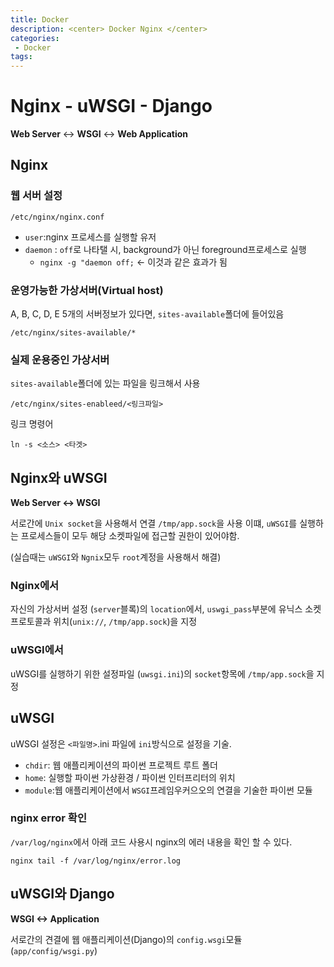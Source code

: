 ```yaml
---
title: Docker
description: <center> Docker Nginx </center>
categories:
 - Docker
tags:
---
```

# Nginx - uWSGI - Django

**Web Server** <-> **WSGI** <-> **Web Application**
## Nginx
### 웹 서버 설정

```
/etc/nginx/nginx.conf
```
- `user`:nginx 프로세스를 실행할 유저
- `daemon` : `off`로 나타탤 시, background가 아닌 foreground프로세스로 실행
	- `nginx -g "daemon off;` <- 이것과 같은 효과가 됨

### 운영가능한 가상서버(Virtual host)

A, B, C, D, E 5개의 서버정보가 있다면, `sites-available`폴더에 들어있음

```
/etc/nginx/sites-available/*
```

### 실제 운용중인 가상서버
`sites-available`폴더에 있는 파일을 링크해서 사용

```
/etc/nginx/sites-enableed/<링크파일>
```
링크 명령어
```
ln -s <소스> <타겟>
```

## Nginx와 uWSGI

**Web Server <-> WSGI**

서로간에 `Unix socket`을 사용해서 연결 `/tmp/app.sock`을 사용 이떄, `uWSGI`를 실행하는 프로세스들이 모두 해당 소켓파일에 접근할 권한이 있어야함.

(실습때는 `uWSGI`와 `Ngnix`모두 `root`계정을 사용해서 해결)

### Nginx에서

자신의 가상서버 설정 (`server`블록)의 `location`에서, `uswgi_pass`부분에 유닉스 소켓 프로토콜과 위치(`unix://`, `/tmp/app.sock`)을 지정

### uWSGI에서

uWSGI를 실행하기 위한 설정파일 (`uwsgi.ini`)의 `socket`항목에 `/tmp/app.sock`을 지정

## uWSGI
uWSGI 설정은 `<파일명>`.ini 파일에 `ini`방식으로 설정을 기술.

- `chdir`: 웹 애플리케이션의 파이썬 프로젝트 루트 폴더
- `home`: 실행할 파이썬 가상환경 / 파이썬 인터프리터의 위치
- `module`:웹 애플리케이션에서 `WSGI`프레임우커으오의 연결을 기술한 파이썬 모듈

### nginx error 확인

`/var/log/nginx`에서 아래 코드 사용시 nginx의 에러 내용을 확인 할 수 있다.

```
nginx tail -f /var/log/nginx/error.log
```

## uWSGI와 Django

**WSGI <-> Application**

서로간의 견결에 웹 애플리케이션(Django)의 `config.wsgi`모듈 (`app/config/wsgi.py`)